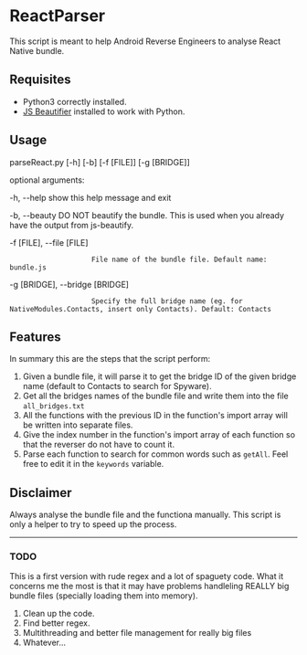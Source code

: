 # ReactParser
This script is meant to help Android Reverse Engineers to analyse React Native bundle.

## Requisites

- Python3 correctly installed.
- [JS Beautifier](https://github.com/beautify-web/js-beautify) installed to work with Python.

## Usage

parseReact.py [-h] [-b] [-f [FILE]] [-g [BRIDGE]]

optional arguments:

  -h, --help            show this help message and exit
  
  -b, --beauty          DO NOT beautify the bundle. This is used when you already have the output from js-beautify.
  
  -f [FILE], --file [FILE]
  
                        File name of the bundle file. Default name: bundle.js
                        
  -g [BRIDGE], --bridge [BRIDGE]
  
                        Specify the full bridge name (eg. for NativeModules.Contacts, insert only Contacts). Default: Contacts
                        
                       
## Features

In summary this are the steps that the script perform:

1. Given a bundle file, it will parse it to get the bridge ID of the given bridge name (default to Contacts to search for Spyware).
2. Get all the bridges names of the bundle file and write them into the file `all_bridges.txt`
3. All the functions with the previous ID in the function's import array will be written into separate files.
4. Give the index number in the function's import array of each function so that the reverser do not have to count it.
5. Parse each function to search for common words such as `getAll`. Feel free to edit it in the `keywords` variable.

## Disclaimer

Always analyse the bundle file and the functiona manually. This script is only a helper to try to speed up the process.

---

### TODO

This is a first version with rude regex and a lot of spaguety code. What it concerns me the most is that it may have problems handleling REALLY big bundle files (specially loading them into memory). 

1. Clean up the code.
2. Find better regex.
3. Multithreading and better file management for really big files
4. Whatever...
